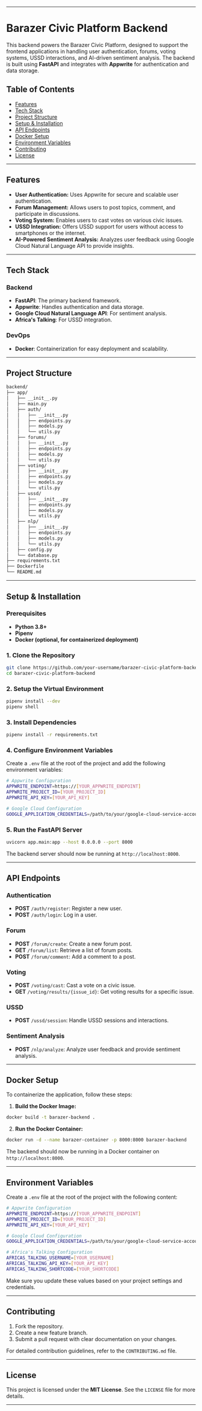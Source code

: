 
---

# **Barazer Civic Platform Backend**

This backend powers the Barazer Civic Platform, designed to support the frontend applications in handling user authentication, forums, voting systems, USSD interactions, and AI-driven sentiment analysis. The backend is built using **FastAPI** and integrates with **Appwrite** for authentication and data storage.

## **Table of Contents**

- [Features](#features)
- [Tech Stack](#tech-stack)
- [Project Structure](#project-structure)
- [Setup & Installation](#setup--installation)
- [API Endpoints](#api-endpoints)
- [Docker Setup](#docker-setup)
- [Environment Variables](#environment-variables)
- [Contributing](#contributing)
- [License](#license)

---

## **Features**

- **User Authentication:** Uses Appwrite for secure and scalable user authentication.
- **Forum Management:** Allows users to post topics, comment, and participate in discussions.
- **Voting System:** Enables users to cast votes on various civic issues.
- **USSD Integration:** Offers USSD support for users without access to smartphones or the internet.
- **AI-Powered Sentiment Analysis:** Analyzes user feedback using Google Cloud Natural Language API to provide insights.

---

## **Tech Stack**

### **Backend**
- **FastAPI**: The primary backend framework.
- **Appwrite**: Handles authentication and data storage.
- **Google Cloud Natural Language API**: For sentiment analysis.
- **Africa's Talking**: For USSD integration.

### **DevOps**
- **Docker**: Containerization for easy deployment and scalability.

---

## **Project Structure**

```bash
backend/
├── app/
│   ├── __init__.py
│   ├── main.py
│   ├── auth/
│   │   ├── __init__.py
│   │   ├── endpoints.py
│   │   ├── models.py
│   │   └── utils.py
│   ├── forums/
│   │   ├── __init__.py
│   │   ├── endpoints.py
│   │   ├── models.py
│   │   └── utils.py
│   ├── voting/
│   │   ├── __init__.py
│   │   ├── endpoints.py
│   │   ├── models.py
│   │   └── utils.py
│   ├── ussd/
│   │   ├── __init__.py
│   │   ├── endpoints.py
│   │   ├── models.py
│   │   └── utils.py
│   ├── nlp/
│   │   ├── __init__.py
│   │   ├── endpoints.py
│   │   ├── models.py
│   │   └── utils.py
│   ├── config.py
│   └── database.py
├── requirements.txt
├── Dockerfile
└── README.md

```

---

## **Setup & Installation**

### **Prerequisites**

- **Python 3.8+**
- **Pipenv**
- **Docker (optional, for containerized deployment)**

### **1. Clone the Repository**

```bash
git clone https://github.com/your-username/barazer-civic-platform-backend.git
cd barazer-civic-platform-backend
```

### **2. Setup the Virtual Environment**

```bash
pipenv install --dev
pipenv shell
```

### **3. Install Dependencies**

```bash
pipenv install -r requirements.txt
```

### **4. Configure Environment Variables**

Create a `.env` file at the root of the project and add the following environment variables:

```bash
# Appwrite Configuration
APPWRITE_ENDPOINT=https://[YOUR_APPWRITE_ENDPOINT]
APPWRITE_PROJECT_ID=[YOUR_PROJECT_ID]
APPWRITE_API_KEY=[YOUR_API_KEY]

# Google Cloud Configuration
GOOGLE_APPLICATION_CREDENTIALS=/path/to/your/google-cloud-service-account.json
```

### **5. Run the FastAPI Server**

```bash
uvicorn app.main:app --host 0.0.0.0 --port 8000
```

The backend server should now be running at `http://localhost:8000`.

---

## **API Endpoints**

### **Authentication**
- **POST** `/auth/register`: Register a new user.
- **POST** `/auth/login`: Log in a user.

### **Forum**
- **POST** `/forum/create`: Create a new forum post.
- **GET** `/forum/list`: Retrieve a list of forum posts.
- **POST** `/forum/comment`: Add a comment to a post.

### **Voting**
- **POST** `/voting/cast`: Cast a vote on a civic issue.
- **GET** `/voting/results/{issue_id}`: Get voting results for a specific issue.

### **USSD**
- **POST** `/ussd/session`: Handle USSD sessions and interactions.

### **Sentiment Analysis**
- **POST** `/nlp/analyze`: Analyze user feedback and provide sentiment analysis.

---

## **Docker Setup**

To containerize the application, follow these steps:

1. **Build the Docker Image:**

```bash
docker build -t barazer-backend .
```

2. **Run the Docker Container:**

```bash
docker run -d --name barazer-container -p 8000:8000 barazer-backend
```

The backend should now be running in a Docker container on `http://localhost:8000`.

---

## **Environment Variables**

Create a `.env` file at the root of the project with the following content:

```bash
# Appwrite Configuration
APPWRITE_ENDPOINT=https://[YOUR_APPWRITE_ENDPOINT]
APPWRITE_PROJECT_ID=[YOUR_PROJECT_ID]
APPWRITE_API_KEY=[YOUR_API_KEY]

# Google Cloud Configuration
GOOGLE_APPLICATION_CREDENTIALS=/path/to/your/google-cloud-service-account.json

# Africa's Talking Configuration
AFRICAS_TALKING_USERNAME=[YOUR_USERNAME]
AFRICAS_TALKING_API_KEY=[YOUR_API_KEY]
AFRICAS_TALKING_SHORTCODE=[YOUR_SHORTCODE]
```

Make sure you update these values based on your project settings and credentials.

---

## **Contributing**

1. Fork the repository.
2. Create a new feature branch.
3. Submit a pull request with clear documentation on your changes.

For detailed contribution guidelines, refer to the `CONTRIBUTING.md` file.

---

## **License**

This project is licensed under the **MIT License**. See the `LICENSE` file for more details.

---
